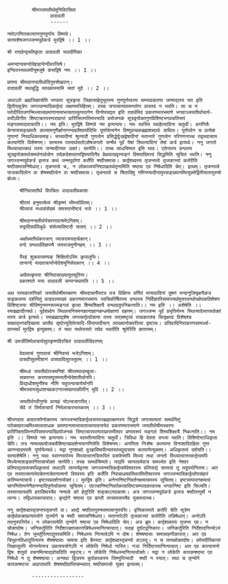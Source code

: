  

			श्रीमज्जयतीर्थमुनिविरचिता
			      वादावली
			      ------

	नमोऽगणितकल्याणगुणपूर्णाय विष्णवे।
	सत्याशेषजगज्जन्मपूर्वकर्त्र मुरद्विषे ।। 1 ।।

	श्री राघवेन्द्रयतिकृता वादावली भावदीपिका

	अमन्दान्दसन्दोदेहाहायेन्दीवरत्विषे।
	इन्दिरास्याब्जपीयूषजुषे कंसद्विषे नमः ।। 1 ।।

	प्रणम्य श्रीमदानन्दतीर्थादिगुरुशेखरान्।
	वादावलीं यथाबुद्धि व्याख्यास्यामि सतां मुदे ।। 2 ।।

	अथाऽतो ब्रह्मजिज्ञासेति भगवता सूत्रकृता जिज्ञासाहेतुभूतस्य गुणपूर्णत्वस्य सम्भावकतया जन्माद्यस्य यत इति द्वितीयसूत्रेण जगज्जन्मादिकर्तृत्वं लक्षणमभिहितम्। तच्च जगत्सत्यतामन्तरेण वास्तवं न भवति। सा च न परोदीरितजगन्मिथ्यात्वप्रमाणानामाभासताव्युत्पादनेन विनोपपद्यत इति तदर्थमिदं प्रकरणमारभमाणे भगवाञ्जयतीर्थाचार्य-वर्योऽविगीत शिष्टाचारपरम्पराप्राप्तं प्रारिप्सितपरिमाप्त्यादि प्रयोजनकं सूत्रद्वयोक्तगुणविशिष्टभगवन्नतिरूपं मङ्गलमादावाचरति।। नम इति। मुरद्विषे विष्णवे नम इत्यन्वयः। नमः स्वस्ति स्वाहेत्यादिना चतुर्थी। अगणितैः केनाप्यसङ्ख्यातैः कल्यामगुणैर्ज्ञानानन्दबलैश्वर्यादिभिः पूर्णायेत्यनेन विष्णुवाचकब्रह्मशब्दार्थः कथितः। पूर्णपदेन च प्रत्येकं गुणानां निरवधिकत्वमाह। सत्त्वादीनां श्रुत्यादौ गुणत्वेन प्रसिद्धेर्दुःखद्वेषादीनां मतान्तरे गुणत्वेन परिगणनाच्च तद्व्यदासाय कल्याणेति विशेषणम्। सत्यस्य परमार्थसतोऽशेषजगतो जन्मैव पूर्वं येषां स्थित्यादिनां तेषां कर्त्र इत्यर्थः। ननु जगतो मिथ्यात्वात्कथं तस्य जन्मादीत्यत उक्तं। सत्येति।। तच्च साधयिष्यत इति भावः। एतेनास्य ग्रन्थस्य सूत्रद्वयोक्तार्थसमर्थनार्थत्वेन तदेकदेशत्वात्तद्विषयादिनैव प्रेक्षावत्प्रवृत्त्यङ्गं विषयादिमत्त्वं सिद्धमिति सूचितं भवति। ननु जगज्जन्मपूर्वकर्त्र इत्यत्र कथं जन्मपूर्वाणां कर्तेति षष्ठीसमासः। कर्तृशब्दस्य तृजन्तत्वे तृजकाभ्यां कर्तरीति षष्ठीसमासनिषेधात्। तृन्नन्तत्वे च, न लोकाव्ययनिष्ठाखलर्थतृनामिति षष्ठ्या एव निषेधादिति चेत्। इत्थम्। तृजन्तत्वे याजकादित्वेन वा शेषषष्ठीत्वेन वा षष्ठीसमासः। तृन्नन्तत्वे च श्रितादिषु गमिगम्यादीनामुपसङ्ख्यानमित्युक्तेर्द्वितीयातत्पुरुषो बोध्यः।

		श्रीनिवासतीर्थ विरचितः वादावलीप्रकाशः

		श्रीरामं हनुमत्सेव्यं श्रीकृष्णं भीमसोवितम्।
		श्रीव्यासं मध्वसंसेख्यं समस्ताभीष्टदं भजे ।। 1 ।।

		श्रीमदानन्दतीर्थर्यचरणावाश्रयेऽनिशम्।
		रुद्रादिसर्वविबुधैः संसेव्याविष्टदौ सताम् ।। 2 ।।
	
		अक्षोब्यतीर्थकरजान् व्यासरामपदार्चकान्।
		वन्दे ग्रन्थार्थविज्ञप्त्यै जयराजमुनीनहम् ।। 3 ।।

		यैरहं शुकवत्सम्यक् शिक्षितोऽस्मि कृपालुभिः।
		तान्वन्दे यादवाचार्यान्वेदेशमुनिसेवकान् ।। 4 ।।

		अथैतत्कृपया श्रीनिवासाख्यायुतसूरिणा।
		प्रकाश्यते मया वादावली सम्यग्यथामति ।। 5 ।।

	अथ परमकारुणिको जयतीर्थश्रीमच्चरणः श्रीमदाचार्यैस्तत्र तत्र विक्षिप्य वर्णितं मायावादिनां दूषणं मन्दानुजिघृक्षयैकत्र सङ्कलय्य दर्शयितुं वादावल्याख्यं प्रकरणमारभमाणः स्वचिकीर्षितस्य ग्रन्थस्य निर्विघ्रपरिसमाप्त्यर्थमुत्तरग्रन्थोपक्षेपकविशेषण विशिष्टतया श्रीविष्णुनमनरूपमङ्गलं कृत्वा शिष्यशिक्षायै ग्रन्थदावुपनिबध्नाति।। नम इति ।। अशेषेति ।। रमाब्रह्मादीत्यर्थः। पूर्वशब्देन स्थिलयनियमनज्ञानाज्ञानबन्धमोक्षाणां ग्रहणम्। जगज्जन्म पूर्वं प्रभृतिर्यस्य स्थित्यादेस्तत्तथोक्तं तस्य कर्त्र इत्यर्थः। रमाब्रह्माद्यशेष जगत्कर्तृत्वोक्त्या तस्य तत्‌स्रष्टृत्वं तत्प्रकारश्च सिसृक्षत्वं विशेषश्च साक्षाद्भगवदिच्छया प्राप्तैव सृष्टेत्युदितेत्यादि-र्वियत्पादीयान् व्याख्यानोक्तरीत्या द्रष्टव्यः। प्रतिवादिनिराकरणसामर्थ्या-वाप्त्यर्थं मुरद्विष इत्युक्तम्। तं यथा यथोपासते तदेव भवतीति श्रुतेरिति ज्ञातव्यम्।

	श्री उमर्जीतिर्मलाचार्यसुतकृष्णविरचितं वादावलीविवरणम्

		वेदव्यासं गुणावासं श्रीनिवासं भजेऽनिशम्।
		वासवीसुतमीशानं वासवादिसुरस्तुतम् ।। 1 ।।

		श्रीमध्वं जयतीर्थराजमनिशं श्रीरामपादाम्बुजा-
		सक्तान्तः करणान्रघूत्तमयतीन्वेदेशतीर्थानपि।
		विद्याधीशमुनींश्च नौमि यदुपत्याचार्यर्यानपि
		श्रीमन्न्यायसुधाशयप्रकटनात्सम्प्राप्तकीर्तीन् भुवि ।। 2 ।।

		जयतीर्थगवीगुम्फे प्रत्यहं योऽन्वजागरीत्।
		सेवे तं तिर्मलाचार्यं निर्मलाचारभास्करम् ।। 3 ।।

	श्रीभगवता बादरायणेनोक्तस्य जगज्जन्मादिकर्तृत्वरूपपरब्रह्मलक्षणस्य सिद्धये जगत्सत्यतां समर्थयितुं परोक्तप्रपञ्चमिथ्यात्वसाधक प्रमाणानामाभासताव्यत्पादनायेदं प्रकरणमारभमाणे जयतीर्थश्रीमच्चरणः प्रारिप्सिताविघ्नपरिसमाप्त्यादिप्रयोजनकं सिष्टाचारपरम्पराप्राप्तमीश्वर प्रणामरूपं मङ्गलं शिष्यशिक्षायै निबध्नाति।। नम इति ।। विष्णवे नम इत्यन्वयः। नमः स्वस्तीत्यादिना चतुर्थी। त्रिविधा हि देवता वन्ध्या भवति। विशिष्टेष्टाधिकृता चेति। तत्र नम्यत्वप्रयोजकवैशिष्ट्यप्रदर्शनायागणितेति विशेषणम्। अगणिता निःशेषः कल्याणा विनाशादिरहिता गुणा आनन्दादयस्तैः पूर्णायेत्यर्थः। यद्वा गुणशब्दो दुःखादिष्वपीत्यतस्तव्द्युदासाय कल्पाणेत्युक्तम्। अधिकृतत्वं दर्शयति।। सत्याशेषेति। ननु यथा स्वाप्नसर्पस्य मिथ्यात्वात्तन्निरूपितं प्रसर्पणमपि मिथ्या तथा जगतो मिथ्यात्वात्तत्कर्तृत्वमपि मिथ्येत्याशङ्कानिरासायोक्तं सत्येति। तच्च समर्थयिष्यते। यद्यपि सत्यत्वमेवात्र समर्थ्यत इति नेश्वर प्रतिपाद्यत्वरूपमधिकृतत्वं तथाऽपि तात्पर्यवृत्त्या जगज्जन्मादिकर्तृत्वमेवेश्वरस्य प्रतिपाद्यं सत्यत्वं तु तदुपयोगितया। अत एव तस्मात्सत्यभेदचेतनाचेतनात्मनो विश्वस्य हरिः कर्तेति निराबाधमवस्थितमितीश्वरस्य जगज्जन्मादिकर्तृत्वोपसंहारं करिष्यत्याचार्यः। इष्टत्वप्रदर्शनायोक्तं।। मुरद्विष इति। अनेनानिष्टनिवर्तनक्षमत्वमस्य सूचितम्। इष्टसम्पादनक्षमत्वं चागणितेत्यनेनैवानन्दादिपूर्णत्वोक्त्या सूचितम्। एवञ्चानिष्टनिवर्तकत्वादिष्टसम्पादकत्वाच्च भगवानिष्ट इति सिध्यति। तस्मात्सत्स्वपि हरादिष्वस्यैव नम्यत्वे को हेतुरिति शङ्काऽनवकाशः। अत्र जगज्जन्मपूर्वकर्त्र इत्यत्र षष्ठीतत्पुर्षो न त्वन्यः। तद्विधायकाभावात्। कृद्योगे षष्ठ्या एव प्राप्तौ तत्समासस्यैव युक्तत्वाच्च।

	ननु कर्तृशब्दस्तृजन्तस्तृन्नन्तो वा। आद्ये षष्ठीतत्पुरुषसमासानुपपत्तिः। वृत्तिकारमते कर्तरि चेति सूत्रेण कर्तृर्थकक्तप्रत्यययोगे तृज्योगे च षष्ठी समासनिषेधात्। मतान्तरेऽपि तृजकाभ्यां कर्तरीति तन्निषेधात्। अन्तेऽपि तदनुपपत्तिरेव। न लोकाव्ययेति तृन्योगे षष्ठ्या एव निषेधादिति चेत्। अत्र ब्रूमः। कर्तृशब्दस्य तृजन्त एव। न चोक्तदोषः। जनिकर्तुरिति निर्देशाज्ज्ञापकात्तन्निषेधस्यानित्यात्वात्। यदाह दुर्घटवृत्तिकारः। जनिकर्तुरिति निर्देशादनित्योऽयं निषेधः। तेन भूभर्तुरित्याद्युपपन्नमिति। निषेधस्य नित्यत्वेऽपि न दोषः। शेषषष्ठ्याः समासाह्गीकारात्। अत एव त्रिभुवनविधातुरित्यस्य शेषषष्ठ्याः समास इति कैय्यटः कर्तृशब्दस्तृन्नन्तो वाऽस्तु। न च तत्पक्षोक्तदोषः। प्रमेयदीपिकायां जिज्ञासुरपि योगस्येत्यत्र उप्रत्यययोगेऽपि न लोकेति निषेधो नास्ति। नञा निर्दिष्टस्यानित्यत्वात्। अत एव कात्यायनो द्विषः शतुर्वा वचनमित्याद्यवोचदिति स्फुटम्। न लोकेति निषेधस्यानित्यत्वोक्तेः। यद्वा न लोकेति कारकषष्ठ्या एव निषेधो न तु शेषषष्ठ्याः। अन्यथा द्विजस्य कुर्वन्नरकस्य जिष्णुरित्यादौ  षष्ठी न स्यात्। तथा च तृन्योगे कारकषष्ट्या अप्राप्तावपि शेषषष्ठीप्राप्तिसम्भवात् षष्ठीसमासो युक्त इत्यलम्।

			-----------------

